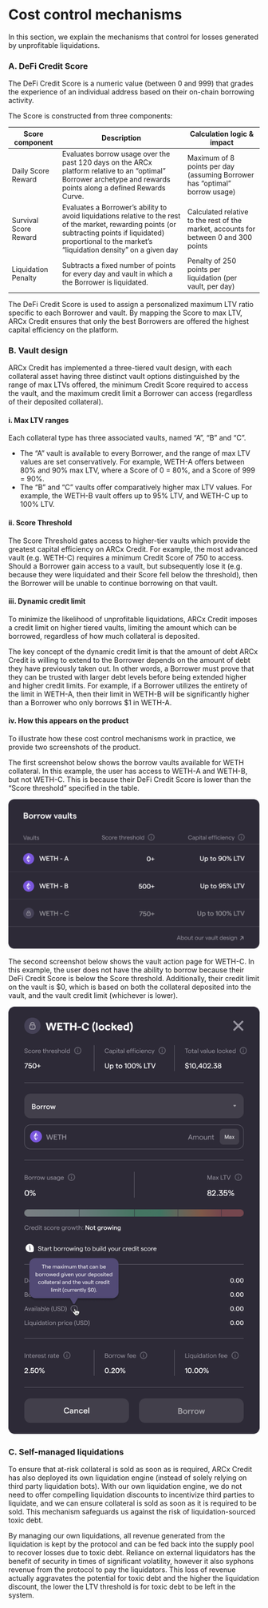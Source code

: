 # Cost control mechanisms

In this section, we explain the mechanisms that control for losses generated by unprofitable liquidations.

### A. DeFi Credit Score

The DeFi Credit Score is a numeric value (between 0 and 999) that grades the experience of an individual address based on their on-chain borrowing activity.

The Score is constructed from three components:

| Score component       | Description                                                                                                                                                                                                       | Calculation logic & impact                                                           |
| --------------------- | ----------------------------------------------------------------------------------------------------------------------------------------------------------------------------------------------------------------- | ------------------------------------------------------------------------------------ |
| Daily Score Reward    | Evaluates borrow usage over the past 120 days on the ARCx platform relative to an “optimal” Borrower archetype and rewards points along a defined Rewards Curve.                                                  | Maximum of 8 points per day (assuming Borrower has “optimal” borrow usage)           |
| Survival Score Reward | Evaluates a Borrower’s ability to avoid liquidations relative to the rest of the market, rewarding points (or subtracting points if liquidated) proportional to the market’s “liquidation density” on a given day | Calculated relative to the rest of the market, accounts for between 0 and 300 points |
| Liquidation Penalty   | Subtracts a fixed number of points for every day and vault in which a the Borrower is liquidated.                                                                                                                 | Penalty of 250 points per liquidation (per vault, per day)                           |

The DeFi Credit Score is used to assign a personalized maximum LTV ratio specific to each Borrower and vault. By mapping the Score to max LTV, ARCx Credit ensures that only the best Borrowers are offered the highest capital efficiency on the platform.

### B. Vault design

ARCx Credit has implemented a three-tiered vault design, with each collateral asset having three distinct vault options distinguished by the range of max LTVs offered, the minimum Credit Score required to access the vault, and the maximum credit limit a Borrower can access (regardless of their deposited collateral).

#### **i. Max LTV ranges**

Each collateral type has three associated vaults, named “A”, “B” and “C”.

* The “A” vault is available to every Borrower, and the range of max LTV values are set conservatively. For example, WETH-A offers between 80% and 90% max LTV, where a Score of 0 = 80%, and a Score of 999 = 90%.
* The “B” and “C” vaults offer comparatively higher max LTV values. For example, the WETH-B vault offers up to 95% LTV, and WETH-C up to 100% LTV.

#### **ii. Score Threshold**

The Score Threshold gates access to higher-tier vaults which provide the greatest capital efficiency on ARCx Credit. For example, the most advanced vault (e.g. WETH-C) requires a minimum Credit Score of 750 to access. Should a Borrower gain access to a vault, but subsequently lose it (e.g. because they were liquidated and their Score fell below the threshold), then the Borrower will be unable to continue borrowing on that vault.

#### **iii. Dynamic credit limit**

To minimize the likelihood of unprofitable liquidations, ARCx Credit imposes a credit limit on higher tiered vaults, limiting the amount which can be borrowed, regardless of how much collateral is deposited.

The key concept of the dynamic credit limit is that the amount of debt ARCx Credit is willing to extend to the Borrower depends on the amount of debt they have previously taken out. In other words, a Borrower must prove that they can be trusted with larger debt levels before being extended higher and higher credit limits. For example, if a Borrower utilizes the entirety of the limit in WETH-A, then their limit in WETH-B will be significantly higher than a Borrower who only borrows $1 in WETH-A.

#### **iv. How this appears on the product**

To illustrate how these cost control mechanisms work in practice, we provide two screenshots of the product.

The first screenshot below shows the borrow vaults available for WETH collateral. In this example, the user has access to WETH-A and WETH-B, but not WETH-C. This is because their DeFi Credit Score is lower than the “Score threshold” specified in the table.

![Borrow vaults table showing the score threshold and maximum LTV ratio offered for each vault](<../../.gitbook/assets/Borrow vaults mini.png>)

The second screenshot below shows the vault action page for WETH-C. In this example, the user does not have the ability to borrow because their DeFi Credit Score is below the Score threshold. Additionally, their credit limit on the vault is $0, which is based on both the collateral deposited into the vault, and the vault credit limit (whichever is lower).

![Borrow action page for a specific vault, showing the available credit that is available to borrow.](<../../.gitbook/assets/Vault action focus.png>)

### C. Self-managed liquidations

To ensure that at-risk collateral is sold as soon as is required, ARCx Credit has also deployed its own liquidation engine (instead of solely relying on third party liquidation bots). With our own liquidation engine, we do not need to offer compelling liquidation discounts to incentivize third parties to liquidate, and we can ensure collateral is sold as soon as it is required to be sold. This mechanism safeguards us against the risk of liquidation-sourced toxic debt.

By managing our own liquidations, all revenue generated from the liquidation is kept by the protocol and can be fed back into the supply pool to recover losses due to toxic debt. Reliance on external liquidators has the benefit of security in times of significant volatility, however it also syphons revenue from the protocol to pay the liquidators. This loss of revenue actually aggravates the potential for toxic debt and the higher the liquidation discount, the lower the LTV threshold is for toxic debt to be left in the system.
